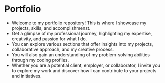 # Portfolio
- Welcome to my portfolio repository! This is where I showcase my projects, skills, and accomplishmenst.
- Get a glimpse of my professional journey, highlighting my expertise, creativity, and passion for what I do.
- You can explore various sections that offer insights into my projects, collaborative approach, and my creative process.
- You will also gain an understanding of my problem-solving abilities through my coding profiles.
- Whether you are a potential client, employer, or collaborator, I invite you to explore my work and discover how I can contribute to your projects and initiatives.
